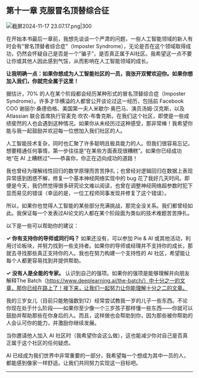 
## 第十一章 克服冒名顶替综合征

![截屏2024-11-17 23.07.17.png|300](https://obsidian0320.oss-cn-shanghai.aliyuncs.com/obsidian-picture/%E6%88%AA%E5%B1%8F2024-11-17%2023.07.17.png)


在开始本书最后一章前，我想先谈谈一个严肃的问题，一些人工智能领域的新人有时会有“冒名顶替者综合症”（Imposter Syndrome），无论是否在这个领域取得成功，仍然会怀疑自己是否是一个“骗子”，是否真正属于AI社区。我希望这一点不要让你或其他人因此感到气馁，从而影响在人工智能领域的成长。

**让我明确一点：如果你想成为人工智能社区的一员，我张开双臂欢迎你。如果你想加入我们，你就完全属于这里！**

据估计，70% 的人在某个阶段都会经历某种形式的冒名顶替综合症（Imposter Syndrome）。许多才华横溢的人都曾公开谈论过这一经历，包括前 Facebook COO 谢丽尔·桑德伯格、美国第一夫人米歇尔·奥巴马、演员汤姆·汉克斯，以及 Atlassian 联合首席执行官麦克·坎农-布鲁克斯。在我们这个社区，即使是一些成绩斐然的人也会遇到这种情况。如果你从未经历过这种感受，那非常棒！我希望你能与我一起鼓励并欢迎每一位想加入我们社区的人。

人工智能技术复杂，同时也汇聚了许多聪明且极具能力的人。但我们很容易忘记，想要精通任何事情，第一步往往是“在某些方面表现很糟糕”。如果你已经成功地“在 AI 上糟糕过”——恭喜你，你正在迈向成功的道路！

我也曾经为理解线性回归的数学原理而苦苦挣扎；也曾经对逻辑回归在数据上表现异常感到困惑不解，修复一个基本神经网络实现中的 bug 花了我好几天时间。即便是今天，我仍然觉得很多研究论文难以阅读，也曾在调整神经网络超参数时犯下显而易见的错误（幸运的是，一位工程师同事发现并修复了这个错误）。

所以，如果你也觉得人工智能的某些部分充满挑战，那完全没关系。我们都曾经如此。我保证每一个发表过AI论文的人都在某个阶段面为类似的技术难题苦苦挣扎。

以下是一些可以帮助你的建议：

**✓ 你有支持你的导师或同行吗？** 如果还没有，可以参加 Pie & AI 或其他活动，利用讨论板块，并努力找到一些支持者。如果你的导师或经理并不支持你的成长，那就去寻找那些真正支持你的人。我也在努力构建一个支持性的 AI 社区，希望能让每个人都更容易找到并提供帮助。

**✓ 没有人是全能的专家。** 认识到自己的强项。如果你的强项是能够理解并向朋友解释The Batch（https://www.deeplearning.ai/the-batch/）中十分之一的文章，那你已经在路上了！接下来，让我们一起努力让你能理解十分之二的文章。

我的三岁女儿（目前只能勉强数到12）经常尝试教我一岁的儿子一些东西。不论你现在处于什么阶段——如果你至少像一个三岁孩子那样懂一些东西——你就可以鼓励并帮助那些在你身后的人。而且，这样做也会帮助到你，因为那些被你帮助的人会认可你的能力，并激励你继续发展。

当你邀请他人加入 AI 社区时（我希望你会这么做），这也能减少你对自己是否真正属于这个社区的任何疑虑。

AI 已经成为我们世界中非常重要的一部分，我希望每一个想成为其中一员的人，都能感到像家一样舒适。让我们共同努力实现这一目标吧。



---

 